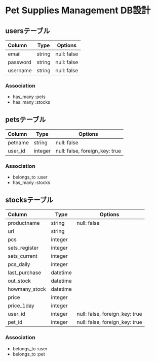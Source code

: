 # Pet Supplies Management DB設計

## usersテーブル
|Column|Type|Options|
|:-----|----|-------|
|email|string|null: false|
|password|string|null: false|
|username|string|null: false|
### Association
- has_many :pets
- has_many :stocks

## petsテーブル
|Column|Type|Options|
|:-----|----|-------|
|petname|string|null: false|
|user_id|integer|null: false, foreign_key: true|
### Association
- belongs_to :user
- has_many :stocks

## stocksテーブル
|Column|Type|Options|
|:-----|----|-------|
|productname|string|null: false|
|url|string||
|pcs|integer||
|sets_register|integer||
|sets_current|integer||
|pcs_daily|integer||
|last_purchase|datetime||
|out_stock|datetime||
|howmany_stock|datetime||
|price|integer||
|price_1day|integer||
|user_id|integer|null: false, foreign_key: true|
|pet_id|integer|null: false, foreign_key: true|

### Association
- belongs_to :user
- belongs_to :pet